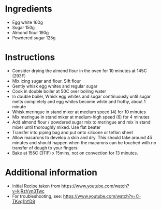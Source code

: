 # Ingredients
* Egg white 160g
* Sugar 150g
* Almond flour 190g
* Powdered sugar 125g

# Instructions
* Consider drying the almond flour in the oven for 10 minutes at 145C (293F)
* Mix icing sugar and flour. Sift flour
* Gently whisk egg whites and regular sugar
* Cook in double boiler at 50C over boiling water
* In double boiler, Whisk egg whites and sugar continuously until sugar melts completely and egg whites become white and frothy, about 1 minute
* Whisk meringue in stand mixer at medium speed (4) for 10 minutes
* Mix meringue in stand mixer at medium-high speed (6) for 4 minutes
* Add almond flour / powdered sugar mix to meringue and mix in stand mixer until thoroughly mixed. Use flat beater
* Transfer into piping bag and put onto silicone or teflon sheet
* Allow macarons to develop a skin and dry. This should take around 45 minutes and should happen when the macarons can be touched with no transfer of dough to your fingers
* Bake at 155C (311F) x 15mins, not on convection for 13 minutes.

# Additional information
* Initial Recipe taken from https://www.youtube.com/watch?v=kjRzVyn3Twc
* For troubleshooting, see: https://www.youtube.com/watch?v=C-TKyq1hYD8

